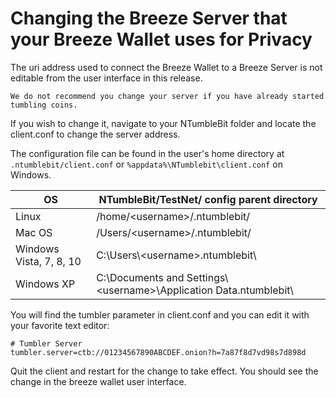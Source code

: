 # Changing the Breeze Server that your Breeze Wallet uses for Privacy

The uri address used to connect the Breeze Wallet to a Breeze Server is not editable from the user interface in this release.

```
We do not recommend you change your server if you have already started tumbling coins.
```

If you wish to change it, navigate to your NTumbleBit folder and locate the client.conf to change the server address.

The configuration file can be found in the user's home directory at `.ntumblebit/client.conf` or `%appdata%\NTumblebit\client.conf` on Windows.

| OS | NTumbleBit/TestNet/ config parent directory |
| --- | --- |
| Linux                   | /home/\<username\>/.ntumblebit/          |
| Mac OS                  | /Users/\<username\>/.ntumblebit/         |
| Windows Vista, 7, 8, 10 | C:\Users\\<username\>\.ntumblebit\       |
| Windows XP              | C:\Documents and Settings\\<username\>\Application Data\.ntumblebit\ |


You will find the tumbler parameter in client.conf and you can edit it with your favorite text editor:

```
# Tumbler Server 
tumbler.server=ctb://01234567890ABCDEF.onion?h=7a87f8d7vd98s7d898d
```

Quit the client and restart for the change to take effect.  You should see the change in the breeze wallet user interface. 

